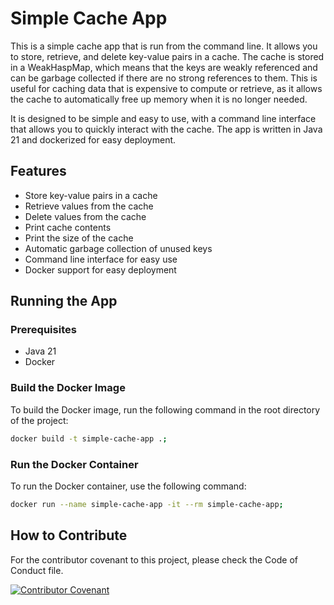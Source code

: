 # Simple Cache App

This is a simple cache app that is run from the command line. It allows you to store, retrieve, and delete key-value pairs in a cache. The cache is stored in a WeakHaspMap, which means that the keys are weakly referenced and can be garbage collected if there are no strong references to them. This is useful for caching data that is expensive to compute or retrieve, as it allows the cache to automatically free up memory when it is no longer needed.

It is designed to be simple and easy to use, with a command line interface that allows you to quickly interact with the cache. The app is written in Java 21 and dockerized for easy deployment.

## Features

- Store key-value pairs in a cache
- Retrieve values from the cache
- Delete values from the cache
- Print cache contents
- Print the size of the cache
- Automatic garbage collection of unused keys
- Command line interface for easy use
- Docker support for easy deployment

## Running the App

### Prerequisites

- Java 21
- Docker

### Build the Docker Image

To build the Docker image, run the following command in the root directory of the project:

```bash
docker build -t simple-cache-app .;
```

### Run the Docker Container

To run the Docker container, use the following command:

```bash
docker run --name simple-cache-app -it --rm simple-cache-app;
```

## How to Contribute

For the contributor covenant to this project, please check the Code of Conduct file.

[![Contributor Covenant](https://img.shields.io/badge/Contributor%20Covenant-2.1-4baaaa.svg)](CODE_OF_CONDUCT.md)
